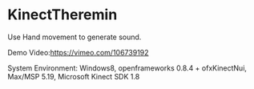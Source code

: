 KinectTheremin
==============

Use Hand movement to generate sound.

Demo Video:https://vimeo.com/106739192

System Environment: Windows8, openframeworks 0.8.4 + ofxKinectNui, Max/MSP 5.19, Microsoft Kinect SDK 1.8
